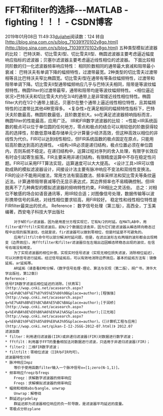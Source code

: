 # FFT和filter的选择---MATLAB - fighting！！！ - CSDN博客
2019年01月08日 11:49:33[dujiahei](https://me.csdn.net/dujiahei)阅读数：124
转自[http://blog.sina.com.cn/s/blog_710391f70102v8gq.html](http://blog.sina.com.cn/s/blog_710391f70102v8gq.html)
五种类型模拟滤波器的比较：
巴特沃斯、切比雪夫I型、切比雪夫II型、椭圆滤波器主要考虑逼近幅度响应指标的滤波器；贝塞尔滤波器主要考虑逼近线性相位的滤波器。
下面比较相同阶数的归一化滤波器频率响应特性：
相同阶数相同的通带最大衰减和阻带最小衰减：
巴特沃夫有单调下降的幅频特性，过渡带最宽。2种类型的切比雪夫过渡带相等且比巴特沃夫窄比椭圆宽。切比雪夫I型在通带有等条纹幅频特性，过渡带和阻带单调下降。切比雪夫II型通带幅频响应几乎与巴特沃夫相同，阻带是等波纹幅频特性。椭圆filter的过渡带最窄，通带和阻带均是等波纹幅频特性。
<相位逼近状况>巴特沃夫和切比雪夫大约在3/4的通带上是非常接近线性相位特性。椭圆filter大约在1/2个通带上接近。贝塞尔在整个通带上逼近线性相位特性，且其幅频特性的过渡带比其他4种宽得多。
<复杂性>在满足相同的幅频特性指标下，巴特沃夫阶数最高，椭圆阶数最低，且阶数差别大。so在满足滤波器频响指标而言，椭圆filter的性能最高，应用广泛。
IIR和FIR数字滤波器的比较：
<性能>IIR系统函数的极点可以位于单位圆的任何地方，零点和极点的结合可以用较低的阶数获得较高的选择性，阶数低意味着存储单元少计算量少经济高效，但这种高效以相位的非线性为代价。FIR可以达到线性相位，但FIR系统函数的极点固定在原点，只能用较高阶数达到高的选择性。
<结构>IIR必须是递归结构，极点位置必须在单位圆内，否则系统不稳定。在递归结构中，运算过程对序列的舍入处理，有限字长效应有时会引起寄生振荡。FIR主要采用非递归结构，有限精度运算中不存在稳定性问题。FIR可以采用FFT算法实现，运算速度可以大大提高。
<设计工具>IIR可以借助成熟的模拟滤波器设计，间接设计法主要有脉冲响应不变法和双线性变换法。FIR的设计不能用间接法，常用方法有窗函数法、频率采样法和契比雪夫等条纹逼近法。计算通带阻带衰减等仍无显示表达式，其边界频率也不易精确控制。但IIR脱离不了几种典型的模拟滤波器的频响特性约束。FIR相比之灵活些。
总之：对相位不敏感的场合如语音通讯等，用IIR较合适；对图像信号处理，数据传输等以波形携带信号的系统，对线性相位要求较高，用FIR较好。
稳定性和线性相位特性是FIRfilter最突出的优点。
Reference：
数字信号处理（第三版），高西全，丁玉美编著，西安电子科技大学出版社
~~~~~~~~~~~~~~~~
    对于N阶fir滤波器，因为是用差分方程实现它，它有N/2的时延。在MATLAB中，用filter或fftfilt实现滤波后，前N/2个数据应该舍弃，因为它们是滤波器从瞬态转向稳态过程中出现的振荡波纹。也就是说，fir滤波器可以做到零相位，但是时延是不可避免的。
    应用filtfilt命令可以部分解决时延问题，但是，在滤出波形左右两端的波形都会出现畸变（边界效应）。用fftfilter和filter滤波器仅在左端出边因瞬态转稳态出现的波纹，在信号右端没有畸变。
    为了实现滤波器的相位补偿，实现实时信号滤波（实现无相位损失滤波，消除相位延迟），可以对原信号进行延拓。经过信号延拓后，可以有效地消除边界效应。基本的延拓方法有：镜像延拓，ar延拓等。
    AR延拓（请查看EMD分解，《数字信号处理-理论、算法与实现（第二版），胡广书，清华大学出版社，第12章》）
Reference：
信号FIR数字滤波后相位延迟的消除。[伏燕军](http://wap.cnki.net/acasearch.aspx?q=%E4%BC%8F%E7%87%95%E5%86%9B&place=author);[程强强](http://wap.cnki.net/acasearch.aspx?q=%E7%A8%8B%E5%BC%BA%E5%BC%BA&place=author);[于润桥](http://wap.cnki.net/acasearch.aspx?q=%E4%BA%8E%E6%B6%A6%E6%A1%A5&place=author);[江光裕](http://wap.cnki.net/acasearch.aspx?q=%E6%B1%9F%E5%85%89%E8%A3%95&place=author)。《[计算机工程与应用](http://wap.cnki.net/qikan-I-I2-JSGG-2012-07.html)》 2012.07
滤波函数
* filter：利用递归滤波器(IIR)或非递归滤波器(FIR)对数据进行数字滤波；
* fftfilt：利用基于FFT的重叠相加法对数据进行滤波，只适用于非递归滤波器(FIR)；
* filter2：二维FIR数字滤波；
* filtfilt：零相位滤波（IIR与FIR均可）。
滤波器特性分析
* 脉冲响应Impz
    等价于使用函数filter输入一个脉冲信号x=[1;zero(N-1,1)]。
* 频率响应freqz与freqs
    Freqz：求解数字滤波器的频率响应
    Freqs：求解模拟滤波器的频率响应
* 幅频和相频abs与angle、unwrap
    Unwrap：解卷绕
* 群延迟grpdelay
    群延迟即为滤波器相位响应的负一阶导数，是滤波器平均延迟的度量。
* 零极点分析zplane
